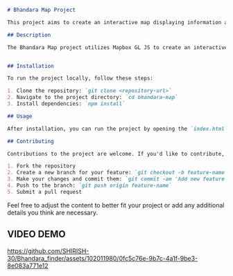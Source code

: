 ```markdown
# Bhandara Map Project

This project aims to create an interactive map displaying information about various Bhandaras, including their names, dates, links to Google Maps, and descriptions.

## Description

The Bhandara Map project utilizes Mapbox GL JS to create an interactive map that displays the locations of Bhandaras. Each Bhandara is represented as a marker on the map, and when clicked, additional information about the Bhandara is displayed, such as its name, date, link to Google Maps, and description.


## Installation

To run the project locally, follow these steps:

1. Clone the repository: `git clone <repository-url>`
2. Navigate to the project directory: `cd bhandara-map`
3. Install dependencies: `npm install`

## Usage

After installation, you can run the project by opening the `index.html` file in a web browser. The map will display the locations of Bhandaras, and clicking on each marker will reveal additional information about the respective Bhandara.

## Contributing

Contributions to the project are welcome. If you'd like to contribute, please follow these guidelines:

1. Fork the repository
2. Create a new branch for your feature: `git checkout -b feature-name`
3. Make your changes and commit them: `git commit -am 'Add new feature'`
4. Push to the branch: `git push origin feature-name`
5. Submit a pull request

```

Feel free to adjust the content to better fit your project or add any additional details you think are necessary.

## VIDEO DEMO


https://github.com/SHIRISH-30/Bhandara_finder/assets/102011980/0fc5c76e-9b7c-4a1f-9be3-8e083a771e12

